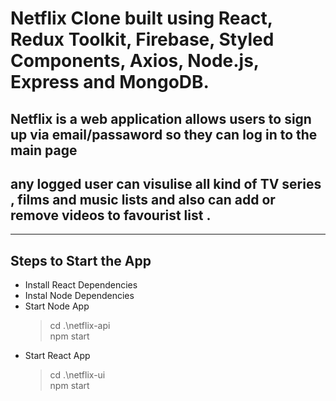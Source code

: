 # Netflix Clone built using React, Redux Toolkit, Firebase, Styled Components, Axios, Node.js, Express and MongoDB.

## Netflix is a web application allows users to sign up via email/passaword so they can log in to the main page

## any logged user can visulise all kind of TV series , films and music lists and also can add or remove videos to favourist list .

---

## Steps to Start the App

- Install React Dependencies
- Instal Node Dependencies
- Start Node App
  > cd .\netflix-api\
  > npm start
- Start React App
  > cd .\netflix-ui\
  > npm start
